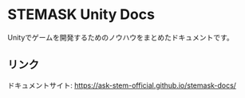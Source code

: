 # STEMASK Unity Docs

Unityでゲームを開発するためのノウハウをまとめたドキュメントです。

## リンク

ドキュメントサイト: https://ask-stem-official.github.io/stemask-docs/